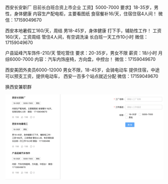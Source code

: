 西安长安新厂 目前长白班合资上市企业
工资】5000-7000
要求】18-35岁，男性，身体健康
内容生产配电柜，主要看图纸
食宿餐补16/天，住宿住宿4人间！
微信：17159049670

西安本地暑假工160/天，周结
男18-45岁，身体健康
打下手，辅助性工作！
工资160/天，工资周结
管住4人间，有空调洗澡
长白班一天工作10小时
微信：17159049670

户县延峰汽车饰件-210/天 管吃管住
要求：20-35岁，男女不限
薪资：18/小时 月综6000-7000
内容：汽车内饰座椅，方向盘，中控台！
微信：17159049670

西安美团外卖员6000-12000
男女不限，18-45岁，会骑电动车
提供住宿，中途可以预支工资，提供电动车，
西安一百多个站点就近分配
微信：17159049670

换西安兼职群 

![](2022-06-29-17-56-34.png)